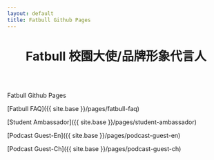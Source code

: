 ```yaml
---
layout: default
title: Fatbull Github Pages
---
```

<h1 style="text-align: center; margin-bottom: 64px; font-weight:bold;">Fatbull 校園大使/品牌形象代言人</h1>

Fatbull Github Pages

[Fatbull FAQ]({{ site.base }}/pages/fatbull-faq)

[Student Ambassador]({{ site.base }}/pages/student-ambassador)

[Podcast Guest-En]({{ site.base }}/pages/podcast-guest-en)

[Podcast Guest-Ch]({{ site.base }}/pages/podcast-guest-ch)